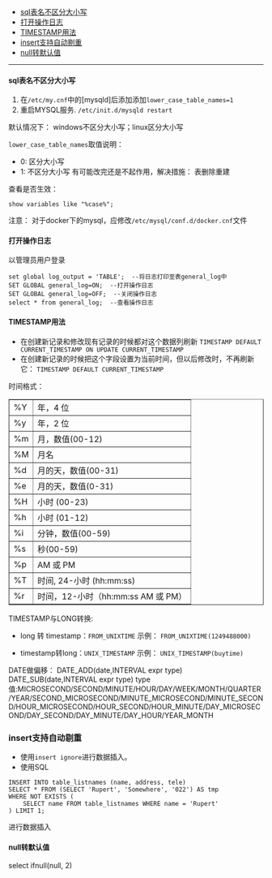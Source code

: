 * [sql表名不区分大小写](#sql_ignorecase)
* [打开操作日志](#enable_operate_log)
* [TIMESTAMP用法](#timestamp_usage)
* [insert支持自动剔重](#insert_without_duplicate)
* [null转默认值](#null_to_default)

---------------------------------------------------------------------
#### <span id="sql_ignorecase">sql表名不区分大小写</span>
1. 在`/etc/my.cnf`中的[mysqld]后添加添加`lower_case_table_names=1` 
2. 重启MYSQL服务. `/etc/init.d/mysqld restart` 

默认情况下： 
windows不区分大小写；linux区分大小写 

`lower_case_table_names`取值说明： 

* 0: 区分大小写 
* 1: 不区分大小写 有可能改完还是不起作用，解决措施： 表删除重建

查看是否生效：
```
show variables like "%case%";
```

注意：
对于docker下的mysql，应修改`/etc/mysql/conf.d/docker.cnf`文件

#### <span id="enable_operate_log">打开操作日志</span>
以管理员用户登录
```
set global log_output = 'TABLE';  --将日志打印至表general_log中
SET GLOBAL general_log=ON;  --打开操作日志
SET GLOBAL general_log=OFF;  --关闭操作日志
select * from general_log;  --查看操作日志
```

#### <span id="timestamp_usage">TIMESTAMP用法</span>
* 在创建新记录和修改现有记录的时候都对这个数据列刷新
`TIMESTAMP DEFAULT CURRENT_TIMESTAMP ON UPDATE CURRENT_TIMESTAMP`
* 在创建新记录的时候把这个字段设置为当前时间，但以后修改时，不再刷新它：
`TIMESTAMP DEFAULT CURRENT_TIMESTAMP`

时间格式：
<table border>
<tr><td>%Y</td><td>年，4 位</td></tr>
<tr><td>%y</td><td>年，2 位</td></tr>
<tr><td>%m</td><td>月，数值(00-12)</td></tr>
<tr><td>%M</td><td>月名</td></tr>
<tr><td>%d</td><td>月的天，数值(00-31)</td></tr>
<tr><td>%e</td><td>月的天，数值(0-31)</td></tr>
<tr><td>%H</td><td>小时 (00-23)</td></tr>
<tr><td>%h</td><td>小时 (01-12)</td></tr>
<tr><td>%i</td><td>分钟，数值(00-59)</td></tr>
<tr><td>%s</td><td>秒(00-59)</td></tr>
<tr><td>%p</td><td>AM 或 PM</td></tr>
<tr><td>%T</td><td>时间, 24-小时 (hh:mm:ss)</td></tr>
<tr><td>%r</td><td>时间，12-小时（hh:mm:ss AM 或 PM）</td></tr>
</table>

TIMESTAMP与LONG转换:

* long 转 timestamp：`FROM_UNIXTIME`
示例：
`FROM_UNIXTIME(1249488000)`

* timestamp转long：`UNIX_TIMESTAMP`
示例：
`UNIX_TIMESTAMP(buytime)`

DATE做偏移：
DATE_ADD(date,INTERVAL expr type)
DATE_SUB(date,INTERVAL expr type)
type值:MICROSECOND/SECOND/MINUTE/HOUR/DAY/WEEK/MONTH/QUARTER/YEAR/SECOND_MICROSECOND/MINUTE_MICROSECOND/MINUTE_SECOND/HOUR_MICROSECOND/HOUR_SECOND/HOUR_MINUTE/DAY_MICROSECOND/DAY_SECOND/DAY_MINUTE/DAY_HOUR/YEAR_MONTH

### <span id="insert_without_duplicate">insert支持自动剔重</span>
* 使用`insert ignore`进行数据插入。
* 使用SQL
```
INSERT INTO table_listnames (name, address, tele)
SELECT * FROM (SELECT 'Rupert', 'Somewhere', '022') AS tmp
WHERE NOT EXISTS (
    SELECT name FROM table_listnames WHERE name = 'Rupert'
) LIMIT 1;
```
进行数据插入

#### <span id="null_to_default">null转默认值</span>
select ifnull(null, 2)
